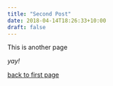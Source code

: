 ```yaml
---
title: "Second Post"
date: 2018-04-14T18:26:33+10:00
draft: false
---
```


This is another page

_yay!_

[back to first page](/writing/first-post)

